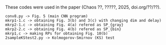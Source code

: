These codes were used in the paper (Chaos ??, ?????, 2025, doi.org/??/??).

	conv8.py -> Fig. 5 (main CNN program)
	mkrp1-1.c -> obtaining Fig. 3(b) and 3(c) with changing dim and delay) 
	mkrp2-1.c -> obtaining Fig. 4(a) refered as SP_{gray}
	mkrp2-2.c -> obtaining Fig. 4(b) refered as SP_{bin}
	mkrp1.c -> making RPs for obtaining Fig. 10(b)
	2sampleKStest2.py -> Kolmogorov-Smirnov (KS) test

